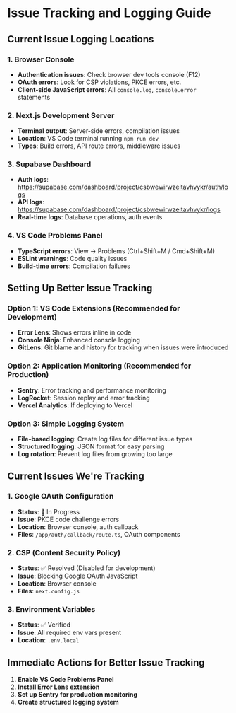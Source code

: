 # Issue Tracking and Logging Guide

## Current Issue Logging Locations

### 1. Browser Console
- **Authentication issues**: Check browser dev tools console (F12)
- **OAuth errors**: Look for CSP violations, PKCE errors, etc.
- **Client-side JavaScript errors**: All `console.log`, `console.error` statements

### 2. Next.js Development Server
- **Terminal output**: Server-side errors, compilation issues
- **Location**: VS Code terminal running `npm run dev`
- **Types**: Build errors, API route errors, middleware issues

### 3. Supabase Dashboard
- **Auth logs**: https://supabase.com/dashboard/project/csbwewirwzeitavhvykr/auth/logs
- **API logs**: https://supabase.com/dashboard/project/csbwewirwzeitavhvykr/logs
- **Real-time logs**: Database operations, auth events

### 4. VS Code Problems Panel
- **TypeScript errors**: View → Problems (Ctrl+Shift+M / Cmd+Shift+M)
- **ESLint warnings**: Code quality issues
- **Build-time errors**: Compilation failures

## Setting Up Better Issue Tracking

### Option 1: VS Code Extensions (Recommended for Development)
- **Error Lens**: Shows errors inline in code
- **Console Ninja**: Enhanced console logging
- **GitLens**: Git blame and history for tracking when issues were introduced

### Option 2: Application Monitoring (Recommended for Production)
- **Sentry**: Error tracking and performance monitoring
- **LogRocket**: Session replay and error tracking
- **Vercel Analytics**: If deploying to Vercel

### Option 3: Simple Logging System
- **File-based logging**: Create log files for different issue types
- **Structured logging**: JSON format for easy parsing
- **Log rotation**: Prevent log files from growing too large

## Current Issues We're Tracking

### 1. Google OAuth Configuration
- **Status**: 🔄 In Progress
- **Issue**: PKCE code challenge errors
- **Location**: Browser console, auth callback
- **Files**: `/app/auth/callback/route.ts`, OAuth components

### 2. CSP (Content Security Policy)
- **Status**: ✅ Resolved (Disabled for development)
- **Issue**: Blocking Google OAuth JavaScript
- **Location**: Browser console
- **Files**: `next.config.js`

### 3. Environment Variables
- **Status**: ✅ Verified
- **Issue**: All required env vars present
- **Location**: `.env.local`

## Immediate Actions for Better Issue Tracking

1. **Enable VS Code Problems Panel**
2. **Install Error Lens extension**
3. **Set up Sentry for production monitoring**
4. **Create structured logging system**
